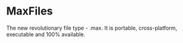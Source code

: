 # MaxFiles
The new revolutionary file type - .max. It is portable, cross-platform, executable and 100% available.
